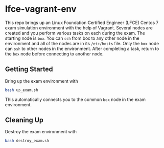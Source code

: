 # lfce-vagrant-env

This repo brings up an Linux Foundation Certified Engineer (LFCE) Centos 7 exam simulation environment with the help of Vagrant. Several nodes are created and you perform various tasks on each during the exam. The starting node is `box`. You can `ssh` from box to any other node in the environment and all of the nodes are in its `/etc/hosts` file. Only the `box` node can `ssh` to other nodes in the environment. After completing a task, return to the `box` node before connecting to another node.

## Getting Started

Bring up the exam environment with

```sh
bash up_exam.sh
```

This automatically connects you to the common `box` node in the exam environment.
## Cleaning Up

Destroy the exam environment with

```sh
bash destroy_exam.sh
```
